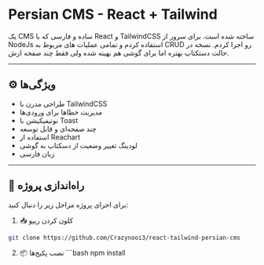 # Persian CMS - React + Tailwind

یک CMS ساده و فارسی که با React و TailwindCSS ساخته شده است. برای سرور از NodeJs استفاده کردم و تمامی عملیات های مربوط به CRUD رو اجرا کردم. نسخه در حالت دستکتاپ بهتره اما برای گوشی هم بهینه شده ولی فقط چند صفحه ازش.

---

## ⚙️ ویژگی‌ها

- طراحی مدرن با TailwindCSS
- مدیریت خطاها برای ورودی‌ها
- نوتیفیکیشن با Toast
- چند صفحه‌ای و قابل توسعه
- استفاده از Reachart
- لودینگ تغییر وضعیت از دسکتاپ به گوشی
- زبان فارسی

---

## 🚀 راه‌اندازی پروژه

برای اجرای پروژه مراحل زیر را دنبال کنید:

1. 📥 کلون کردن ریپو

```bash
git clone https://github.com/Crazynooi3/react-tailwind-persian-cms
```

2. 📦 نصب پکیج‌ها
‍‍‍```bash
npm install
```
